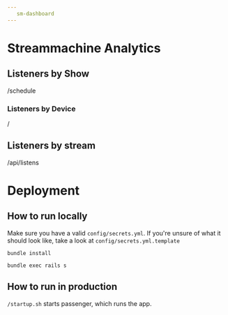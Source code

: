 ```yaml
---
   sm-dashboard
---
```


# Streammachine Analytics

## Listeners by Show
/schedule

### Listeners by Device
/

## Listeners by stream
/api/listens



# Deployment

## How to run locally
Make sure you have a valid `config/secrets.yml`. If you're unsure of what it should look like, take a look at `config/secrets.yml.template`

`bundle install`

`bundle exec rails s`

## How to run in production

`/startup.sh` starts passenger, which runs the app.

